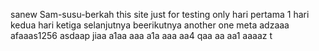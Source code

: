  sanew Sam-susu-berkah
this site just for testing only
hari pertama 1
hari kedua
hari ketiga
selanjutnya
beerikutnya
another one
meta
adzaaa
afaaas1256
asdaap
jiaa
a1aa
aaa
a1a
aaa
aa4
qaa
aa
aa1
aaaaz
t
